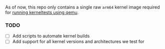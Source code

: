 As of now, this repo only contains a single raw `arm64` kernel image required for [running kerneltests using qemu](https://github.com/parca-dev/parca-agent/blob/main/kerneltest/vmtest.sh).

### TODO
- [ ] Add scripts to automate kernel builds
- [ ] Add support for all kernel versions and architectures we test for
